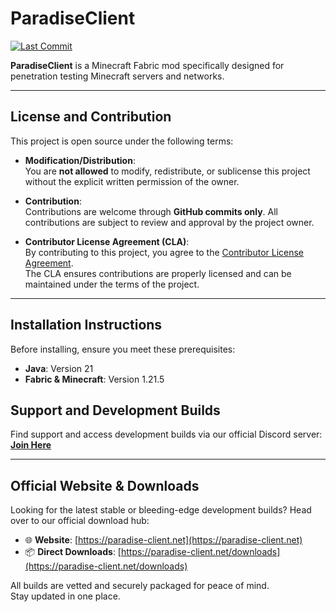 # **ParadiseClient**

[![Last Commit](https://img.shields.io/github/last-commit/hydrogen-developments/ParadiseClient-X?style=for-the-badge)](https://paradise-client.net/downloads/)

**ParadiseClient** is a Minecraft Fabric mod specifically designed for penetration testing Minecraft servers and
networks.

---

## **License and Contribution**

This project is open source under the following terms:

- **Modification/Distribution**:  
  You are **not allowed** to modify, redistribute, or sublicense this project without the explicit written permission of
  the owner.

- **Contribution**:  
  Contributions are welcome through **GitHub commits only**. All contributions are subject to review and approval by the
  project owner.

- **Contributor License Agreement (CLA)**:  
  By contributing to this project, you agree to the [Contributor License Agreement](CONTRIBUTOR_LICENSE_AGREEMENT.md).  
  The CLA ensures contributions are properly licensed and can be maintained under the terms of the project.

---

## **Installation Instructions**

Before installing, ensure you meet these prerequisites:

- **Java**: Version 21
- **Fabric & Minecraft**: Version 1.21.5

## **Support and Development Builds**

Find support and access development builds via our official Discord server:  
[**Join Here**](https://discord.gg/WpGAqWhXJX)

---

## **Official Website & Downloads**

Looking for the latest stable or bleeding-edge development builds? Head over to our official download hub:

- 🌐 **Website**: [https://paradise-client.net](https://paradise-client.net)
- 📦 **Direct Downloads**: [https://paradise-client.net/downloads](https://paradise-client.net/downloads)

All builds are vetted and securely packaged for peace of mind.  
Stay updated in one place.
